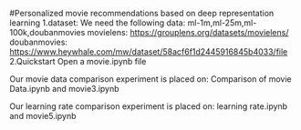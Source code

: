 
#Personalized movie recommendations based on deep representation learning
1.dataset:
We need the following data:
ml-1m,ml-25m,ml-100k,doubanmovies
movielens:  https://grouplens.org/datasets/movielens/
doubanmovies:  https://www.heywhale.com/mw/dataset/58acf6f1d2445916845b4033/file
2.Quickstart
Open a movie.ipynb file

Our movie data comparison experiment is placed on:
Comparison of movie Data.ipynb and movie3.ipynb

Our learning rate comparison experiment is placed on:
learning rate.ipynb and movie5.ipynb

